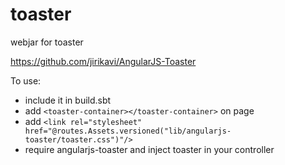 toaster
=======

webjar for toaster

https://github.com/jirikavi/AngularJS-Toaster

To use:
* include it in build.sbt
* add ```<toaster-container></toaster-container>``` on page
* add ```<link rel="stylesheet" href="@routes.Assets.versioned("lib/angularjs-toaster/toaster.css")"/>```
* require angularjs-toaster and inject toaster in your controller   


